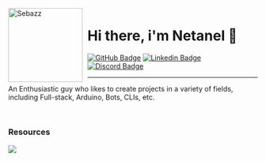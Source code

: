 <img width="150" height="150" align="left" style="float: left; margin: 0 10px 0 0;" alt="Sebazz" src="https://avatars.githubusercontent.com/u/78324089?v=4">

# Hi there, i'm Netanel 🌌


<div>
  <a href="https://github.com/NewtonMichaeli"><img src="https://img.shields.io/badge/-Github-0a0a0a?style=flat-square&labelColor=0a0a0a&logo=Github&logoColor=white&link=https://github.com/NewtonMichaeli" alt="GitHub Badge"/></a>
  <a href="https://www.linkedin.com/in/netanel-michaeli-047170200/"><img src="https://img.shields.io/badge/-Linkedin-0a0a0a?style=flat-square&labelColor=0a0a0a&logo=linkedin&logoColor=white&link=https://www.linkedin.com/in/netanel-michaeli-047170200/" alt="Linkedin Badge"/></a>
  <a href=""><img src="https://img.shields.io/badge/-Discord-0a0a0a?style=flat-square&labelColor=0a0a0a&logo=discord&logoColor=white&link=" alt="Discord Badge"/></a>
</div>

---

An Enthusiastic guy who likes to create projects in a variety of fields, including Full-stack, Arduino, Bots, CLIs, etc.

##
<div align="auto" style="display: inline-block;">
   <h3 align="auto">Resources</h1>
    <img src="https://skillicons.dev/icons?i=arduino,cpp,cs,css,docker,git,html,js,mongodb,redux,sqlite,sass,ts,markdown,next,nodejs,python,react,vscode,webpack&perline=13"/>
</div>
